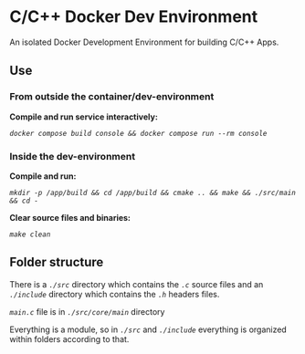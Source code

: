# C/C++ Docker Dev Environment

An isolated Docker Development Environment for building C/C++ Apps.

## Use

### From outside the container/dev-environment

**Compile and run service interactively:**

_`docker compose build console && docker compose run --rm console`_

### Inside the dev-environment

**Compile and run:**

_`mkdir -p /app/build && cd /app/build && cmake .. && make && ./src/main && cd -`_

**Clear source files and binaries:**

_`make clean`_

## Folder structure

There is a _`./src`_ directory which contains the _`.c`_ source files and an _`./include`_ directory which contains the _`.h`_ headers files.

_`main.c`_ file is in _`./src/core/main`_ directory

Everything is a module, so in _`./src`_ and _`./include`_ everything is organized within folders according to that.
